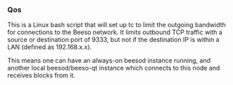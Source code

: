 ### Qos ###

This is a Linux bash script that will set up tc to limit the outgoing bandwidth for connections to the Beeso network. It limits outbound TCP traffic with a source or destination port of 9333, but not if the destination IP is within a LAN (defined as 192.168.x.x).

This means one can have an always-on beesod instance running, and another local beesod/beeso-qt instance which connects to this node and receives blocks from it.
